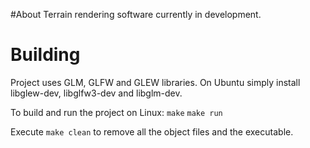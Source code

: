 #About
Terrain rendering software currently in development.

# Building
Project uses GLM, GLFW and GLEW libraries. On Ubuntu simply install libglew-dev, libglfw3-dev and 
libglm-dev.

To build and run the project on Linux:
`make`
`make run`

Execute `make clean` to remove all the object files and the executable.
